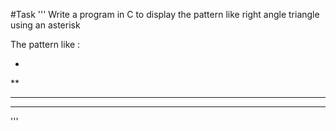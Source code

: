 #Task
'''
Write a program in C to display the pattern like right angle triangle using an asterisk

The pattern like :

*
**
***
****

'''
